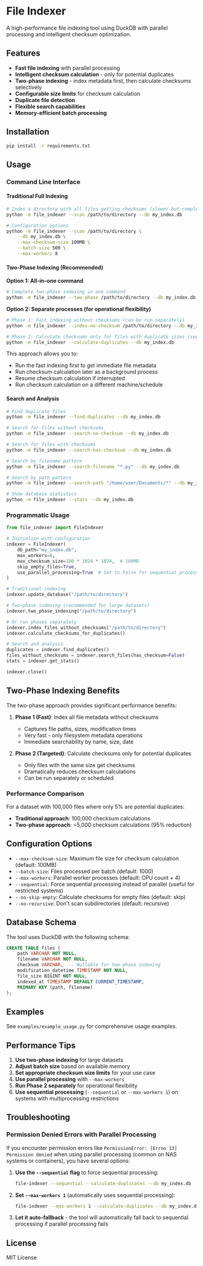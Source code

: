 # File Indexer

A high-performance file indexing tool using DuckDB with parallel processing and intelligent checksum optimization.

## Features

- **Fast file indexing** with parallel processing
- **Intelligent checksum calculation** - only for potential duplicates
- **Two-phase indexing** - index metadata first, then calculate checksums selectively
- **Configurable size limits** for checksum calculation
- **Duplicate file detection**
- **Flexible search capabilities**
- **Memory-efficient batch processing**

## Installation

```bash
pip install -r requirements.txt
```

## Usage

### Command Line Interface

#### Traditional Full Indexing
```bash
# Index a directory with all files getting checksums (slower but complete)
python -m file_indexer --scan /path/to/directory --db my_index.db

# Configuration options
python -m file_indexer --scan /path/to/directory \
    --db my_index.db \
    --max-checksum-size 100MB \
    --batch-size 500 \
    --max-workers 8
```

#### Two-Phase Indexing (Recommended)

**Option 1: All-in-one command**
```bash
# Complete two-phase indexing in one command
python -m file_indexer --two-phase /path/to/directory --db my_index.db
```

**Option 2: Separate processes (for operational flexibility)**
```bash
# Phase 1: Fast indexing without checksums (can be run separately)
python -m file_indexer --index-no-checksum /path/to/directory --db my_index.db

# Phase 2: Calculate checksums only for files with duplicate sizes (separate process)
python -m file_indexer --calculate-duplicates --db my_index.db
```

This approach allows you to:
- Run the fast indexing first to get immediate file metadata
- Run checksum calculation later as a background process
- Resume checksum calculation if interrupted
- Run checksum calculation on a different machine/schedule

#### Search and Analysis
```bash
# Find duplicate files
python -m file_indexer --find-duplicates --db my_index.db

# Search for files without checksums
python -m file_indexer --search-no-checksum --db my_index.db

# Search for files with checksums
python -m file_indexer --search-has-checksum --db my_index.db

# Search by filename pattern
python -m file_indexer --search-filename "*.py" --db my_index.db

# Search by path pattern
python -m file_indexer --search-path "/home/user/Documents/*" --db my_index.db

# Show database statistics
python -m file_indexer --stats --db my_index.db
```

### Programmatic Usage

```python
from file_indexer import FileIndexer

# Initialize with configuration
indexer = FileIndexer(
    db_path="my_index.db",
    max_workers=8,
    max_checksum_size=100 * 1024 * 1024,  # 100MB
    skip_empty_files=True,
    use_parallel_processing=True  # Set to False for sequential processing
)

# Traditional indexing
indexer.update_database("/path/to/directory")

# Two-phase indexing (recommended for large datasets)
indexer.two_phase_indexing("/path/to/directory")

# Or run phases separately
indexer.index_files_without_checksums("/path/to/directory")
indexer.calculate_checksums_for_duplicates()

# Search and analysis
duplicates = indexer.find_duplicates()
files_without_checksums = indexer.search_files(has_checksum=False)
stats = indexer.get_stats()

indexer.close()
```

## Two-Phase Indexing Benefits

The two-phase approach provides significant performance benefits:

1. **Phase 1 (Fast)**: Index all file metadata without checksums
   - Captures file paths, sizes, modification times
   - Very fast - only filesystem metadata operations
   - Immediate searchability by name, size, date

2. **Phase 2 (Targeted)**: Calculate checksums only for potential duplicates
   - Only files with the same size get checksums
   - Dramatically reduces checksum calculations
   - Can be run separately or scheduled

### Performance Comparison

For a dataset with 100,000 files where only 5% are potential duplicates:
- **Traditional approach**: 100,000 checksum calculations
- **Two-phase approach**: ~5,000 checksum calculations (95% reduction)

## Configuration Options

- `--max-checksum-size`: Maximum file size for checksum calculation (default: 100MB)
- `--batch-size`: Files processed per batch (default: 1000)
- `--max-workers`: Parallel worker processes (default: CPU count + 4)
- `--sequential`: Force sequential processing instead of parallel (useful for restricted systems)
- `--no-skip-empty`: Calculate checksums for empty files (default: skip)
- `--no-recursive`: Don't scan subdirectories (default: recursive)

## Database Schema

The tool uses DuckDB with the following schema:

```sql
CREATE TABLE files (
    path VARCHAR NOT NULL,
    filename VARCHAR NOT NULL,
    checksum VARCHAR,  -- Nullable for two-phase indexing
    modification_datetime TIMESTAMP NOT NULL,
    file_size BIGINT NOT NULL,
    indexed_at TIMESTAMP DEFAULT CURRENT_TIMESTAMP,
    PRIMARY KEY (path, filename)
);
```

## Examples

See `examples/example_usage.py` for comprehensive usage examples.

## Performance Tips

1. **Use two-phase indexing** for large datasets
2. **Adjust batch size** based on available memory
3. **Set appropriate checksum size limits** for your use case
4. **Use parallel processing** with `--max-workers`
5. **Run Phase 2 separately** for operational flexibility
6. **Use sequential processing** (`--sequential` or `--max-workers 1`) on systems with multiprocessing restrictions

## Troubleshooting

### Permission Denied Errors with Parallel Processing

If you encounter permission errors like `PermissionError: [Errno 13] Permission denied` when using parallel processing (common on NAS systems or containers), you have several options:

1. **Use the `--sequential` flag** to force sequential processing:
   ```bash
   file-indexer --sequential --calculate-duplicates --db my_index.db
   ```

2. **Set `--max-workers 1`** (automatically uses sequential processing):
   ```bash
   file-indexer --max-workers 1 --calculate-duplicates --db my_index.db
   ```

3. **Let it auto-fallback** - the tool will automatically fall back to sequential processing if parallel processing fails

## License

MIT License 